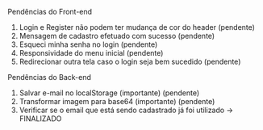 Pendências do Front-end

1. Login e Register não podem ter mudança de cor do header (pendente)
2. Mensagem de cadastro efetuado com sucesso (pendente)
3. Esqueci minha senha no login (pendente)
4. Responsividade do menu inicial (pendente)
5. Redirecionar outra tela caso o login seja bem sucedido (pendente)

Pendências do Back-end

1. Salvar e-mail no localStorage (importante) (pendente)
2. Transformar imagem para base64 (importante) (pendente)
4. Verificar se o email que está sendo cadastrado já foi utilizado -> FINALIZADO